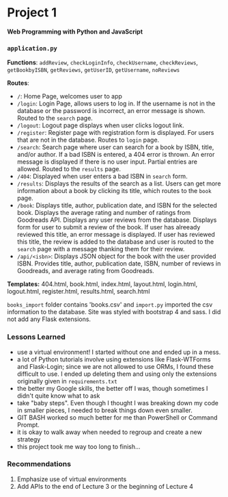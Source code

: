 # Project 1

**Web Programming with Python and JavaScript**

### `application.py`

**Functions**: `addReview`, `checkLoginInfo`, `checkUsername`, `checkReviews`, `getBookbyISBN`, `getReviews`, `getUserID`, `getUsername`, `noReviews`

**Routes**:

- `/`: Home Page, welcomes user to app
- `/login`:  Login Page, allows users to log in.  If the username is not in the database or the password is incorrect, an error message is shown. Routed to the `search` page.
- `/logout`: Logout page displays when user clicks logout link.
- `/register`:  Register page with registration form is displayed.  For users that are not in the database. Routes to `login` page.
- `/search`:  Search page where user can search for a book by ISBN, title, and/or author.  If a bad ISBN is entered, a 404 error is thrown.  An error message is displayed if there is no user input.  Partial entries are allowed.  Routed to the `results` page.
- `/404`:  Displayed when user enters a bad ISBN in `search` form.
- `/results`: Displays the results of the search as a list. Users can get more information about a book by clicking its title, which routes to the `book` page.
- `/book`: Displays title, author, publication date, and ISBN for the selected book.  Displays the average rating and number of ratings from Goodreads API.  Displays any user reviews from the database.  Displays form for user to submit a review of the book.  If user has alreeady reviewed this title, an error message is displayed. If user has reviewed this title, the review is added to the database and user is routed to the `search` page with a message thanking them for their review.
- `/api/<isbn>`:  Displays JSON object for the book with the user provided ISBN.  Provides title, author, publication date, ISBN, number of reviews in Goodreads, and average rating from Goodreads.

**Templates:**  404.html, book.html, index.html, layout.html, login.html, logout.html, register.html, results.html, search.html

`books_import` folder contains 'books.csv' and `import.py` imported the csv information to the database.
Site was styled with bootstrap 4 and sass.
I did not add any Flask extensions.

### Lessons Learned

- use a virtual environment!  I started without one and ended up in a mess.
- a lot of Python tutorials involve using extensions like Flask-WTForms and Flask-Login; since we are not allowed to use ORMs, I found these difficult to use.  I ended up deleting them and using only the extensions originally given in `requirements.txt`
- the better my Google skills, the better off I was, though sometimes I didn't quite know what to ask
- take "baby steps".  Even though I thought I was breaking down my code in smaller pieces, I needed to break things down even smaller.
- GIT BASH worked so much better for me than PowerShell or Command Prompt.
- it is okay to walk away when needed to regroup and create a new strategy
- this project took me way too long to finish...

### Recommendations

1. Emphasize use of virtual environments
2. Add APIs to the end of Lecture 3 or the beginning of Lecture 4
